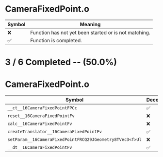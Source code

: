 # CameraFixedPoint.o
| Symbol | Meaning 
| ------------- | ------------- 
| :x: | Function has not yet been started or is not matching. 
| :white_check_mark: | Function is completed. 


# 3 / 6 Completed -- (50.0%)
# CameraFixedPoint.o
| Symbol | Decompiled? |
| ------------- | ------------- |
| `__ct__16CameraFixedPointFPCc` | :white_check_mark: |
| `reset__16CameraFixedPointFv` | :x: |
| `calc__16CameraFixedPointFv` | :x: |
| `createTranslator__16CameraFixedPointFv` | :white_check_mark: |
| `setParam__16CameraFixedPointFRCQ29JGeometry8TVec3<f>Ul` | :x: |
| `__dt__16CameraFixedPointFv` | :white_check_mark: |
